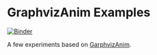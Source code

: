# GraphvizAnim Examples

[![Binder](http://mybinder.org/badge.svg)](http://mybinder.org/repo/mapio/GraphvizAnim-Examples)

A few experiments based on [GarphvizAnim](https://github.com/mapio/GraphvizAnim).

